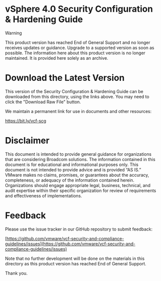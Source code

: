 # vSphere 4.0 Security Configuration & Hardening Guide

> [!WARNING]  
> This product version has reached End of General Support and no longer receives updates or guidance.
> Upgrade to a supported version as soon as possible. The information here about this product version
> is no longer maintained. It is provided here solely as an archive.

# Download the Latest Version

This version of the Security Configuration & Hardening Guide can be downloaded from this directory, using the links above. You may need to click the "Download Raw File" button.

We maintain a permanent link for use in documents and other resources:

https://bit.ly/vcf-scg

# Disclaimer

This document is intended to provide general guidance for organizations that are considering Broadcom solutions. The information contained in this document is for educational and informational purposes only. This document is not intended to provide advice and is provided “AS IS.” VMware makes no claims, promises, or guarantees about the accuracy, completeness, or adequacy of the information contained herein. Organizations should engage appropriate legal, business, technical, and audit expertise within their specific organization for review of requirements and effectiveness of implementations.

# Feedback

Please use the issue tracker in our GitHub repository to submit feedback:

[https://github.com/vmware/vcf-security-and-compliance-guidelines/issues](https://github.com/vmware/vcf-security-and-compliance-guidelines/issues)

Note that no further development will be done on the materials in this directory as this product version has reached End of General Support.

Thank you.
